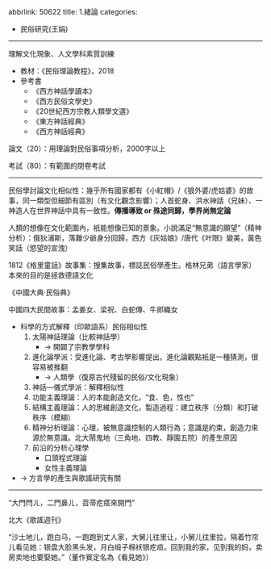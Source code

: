 abbrlink: 50622
title: 1.緒論
categories:
  - 民俗研究(王娟)
---
理解文化現象、人文學科素質訓練

- 教材：《民俗理論教程》，2018
- 參考書
	- 《西方神話學讀本》
	- 《西方民俗文學史》
	- 《20世紀西方宗教人類學文選》
	- 《東方神話經典》
	- 《西方神話經典》

論文（20）：用理論對民俗事項分析，2000字以上

考試（80）：有範圍的閉卷考試

***

民俗學討論文化相似性：幾乎所有國家都有《小紅帽》/《狼外婆/虎姑婆》的故事，同一類型但細節有區別（有文化觀念影響）；人首蛇身、洪水神話（兄妹）、一神造人在世界神話中具有一致性。**傳播導致 or 殊途同歸，學界尚無定論**

人類的想像在文化範圍內，衹能想像已知的景象。小說滿足“無意識的願望”（精神分析）：俄狄浦斯，落難少爺身分回歸，西方《灰姑娘》/唐代《叶限》變美，黃色笑話（慾望的宣洩）

1812《格里童話》故事集：搜集故事，標誌民俗學產生。格林兄弟（語言學家）本來的目的是拯救德語文化

《中國大典·民俗典》

中國四大民間故事：孟姜女、梁祝、白蛇傳、牛郎織女

- 科學的方式解釋（印歐語系）民俗相似性
	1. 太陽神話理論（比較神話學）
		- → 開闢了宗教學學科
	1. 進化論學派：受進化論、考古學影響提出。進化論觀點衹是一種猜測，很容易被推翻
		- → 人類學（復原古代殘留的民俗/文化現象）
	1. 神話—儀式學派：解釋相似性
	2. 功能主義理論：人的本能創造文化，“食、色，性也”
	3. 結構主義理論：人的思維創造文化，製造過程：建立秩序（分類）和打破秩序（模糊）
	4. 精神分析理論：心理，被無意識控制的人類行為；意識是約束，創造力來源於無意識。北大鬧鬼地（三角地、四教、靜園五院）的產生原因
	5. 前沿的分析心理學
		- 口頭程式理論
		- 女性主義理論
- → 方言學的產生與歌謠研究有關

***

“大門閂ㄦ，二門鼻ㄦ，苕帚疙瘩來開門”

北大《歌謠週刊》

“沙土地儿，跑白马，一跑跑到丈人家，大舅儿往里让，小舅儿往里拉，隔着竹帘儿看见她：银盘大脸黑头发，月白缎子棉袄银疙疸。回到我的家，见到我的妈，卖房卖地也要娶她。”（董作賓定名為《看見她》）
